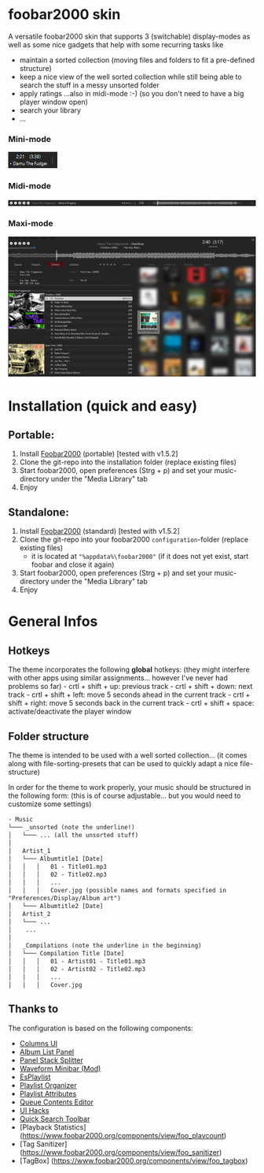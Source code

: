 # foobar2000 skin
A versatile foobar2000 skin that supports 3 (switchable) display-modes as well as some
nice gadgets that help with some recurring tasks like
  - maintain a sorted collection (moving files and folders to fit a pre-defined structure)
  - keep a nice view of the well sorted collection while still being able to search the stuff in a messy unsorted folder
  - apply ratings ...also in midi-mode :-) (so you don't need to have a big player window open)
  - search your library
  - ...
  
### Mini-mode
![minimode](_images/minimode.png?raw=true "Minimode")
### Midi-mode
![midimode](_images/midimode.png?raw=true "Midimode")
### Maxi-mode
![midimode](_images/maximode.jpg?raw=true "Maximode")


# Installation (quick and easy)

## Portable:
1) Install [Foobar2000](https://www.foobar2000.org/) (portable) [tested with v1.5.2] 
2) Clone the git-repo into the installation folder (replace existing files)
3) Start foobar2000, open preferences (Strg + p) and set your music-directory under the "Media Library" tab
4) Enjoy

## Standalone:
1) Install [Foobar2000](https://www.foobar2000.org/) (standard) [tested with v1.5.2] 
2) Clone the git-repo into your foobar2000 `configuration`-folder (replace existing files)
	- it is located at `"%appdata%\foobar2000"` 
	  (if it does not yet exist, start foobar and close it again)
3) Start foobar2000, open preferences (Strg + p) and set your music-directory under the "Media Library" tab
4) Enjoy


# General Infos
## Hotkeys
The theme incorporates the following **global** hotkeys:
(they might interfere with other apps using similar assignments... however I've never had problems so far)
	- crtl + shift + up: previous track
	- crtl + shift + down: next track
	- crtl + shift + left: move 5 seconds ahead in the current track 
	- crtl + shift + right: move 5 seconds back in the current track
	- crtl + shift + space: activate/deactivate the player window

## Folder structure
The theme is intended to be used with a well sorted collection...
(it comes along with file-sorting-presets that can be used to quickly adapt a nice file-structure)

In order for the theme to work properly, your music should be structured in the following form:
(this is of course adjustable... but you would need to customize some settings)
```
- Music
└─── _unsorted (note the underline!)
│   └─── ... (all the unsorted stuff)
│
│   Artist_1
│   └─── Albumtitle1 [Date]
│   │	│   01 - Title01.mp3
│   │	│   02 - Title02.mp3 
│   │   │   ...
│   │	│   Cover.jpg (possible names and formats specified in "Preferences/Display/Album art")
│   └─── Albumtitle2 [Date]
│   Artist_2
│   └─── ...
│    ...
│
│   _Compilations (note the underline in the beginning)
│   └─── Compilation Title [Date]
│   │	│   01 - Artist01 - Title01.mp3
│   │	│   02 - Artist02 - Title02.mp3
│   │	│   ...
│   │	│   Cover.jpg 

```


## Thanks to
The configuration is based on the following components:

- [Columns UI](https://github.com/reupen/columns_ui)
- [Album List Panel](https://yuo.be/album-list-panel)
- [Panel Stack Splitter](http://foo2k.chottu.net/)
- [Waveform Minibar (Mod)](http://www.foobar2000.org/components/view/foo_wave_minibar_mod)
- [EsPlaylist](http://foo2k.chottu.net/)
- [Playlist Organizer](https://www.foobar2000.org/components/view/foo_plorg)
- [Playlist Attributes](https://www.foobar2000.org/components/view/foo_playlist_attributes)
- [Queue Contents Editor](https://www.foobar2000.org/components/view/foo_queuecontents)
- [UI Hacks](http://foobar2000.ru/forum/viewtopic.php?t=1911)
- [Quick Search Toolbar](https://www.foobar2000.org/components/view/foo_quicksearch)
- [Playback Statistics] (https://www.foobar2000.org/components/view/foo_playcount)
- [Tag Sanitizer] (https://www.foobar2000.org/components/view/foo_sanitizer)
- [TagBox] (https://www.foobar2000.org/components/view/foo_tagbox)
